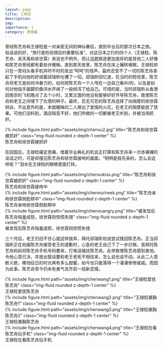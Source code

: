 ```yaml
---
layout: page
title: 三角恋
description:
img:
importance: 1
category: 感情篇
---
```


曾经陈艺舟和王禄稔是一对亲密无间的神仙眷侣，直到毕业后的那次日本之旅。
俗话说的好，“旅行是检验情侣的重要标准”，对这日本之行的四个人（王禄稔、陈艺舟、吴天禹和徐世霖）来说也不例外，而让这趟旅途更加诡异的是其他二人好像和陈艺舟曾经都有着些许暧昧。直到那天夜里，陈艺舟在床上辗转难眠，王禄稔却只在一旁闷头看手机并时不时的发出“呵呵”的怪声，最终忍受不了一切的陈艺舟拿起了手机向他的好闺蜜邱瑞昕吐槽了一切。邱瑞昕回忆道，在当时的短信里，陈艺舟将老王是如何冷暴力的，如何把陈艺舟一个人甩在一边自己看AV的，以及是如何对他指手画脚的像洪水开闸了一般倾泻了给自己。可惜的是，当时邱瑞昕从香港回南京的飞机晚点了五个小时，又累又饿的他没有能够好好开导陈艺舟，致使陈艺舟和老王之间埋下了仇恨的种子。最终，忍无可忍的陈艺舟选择了向隔壁的徐世霖倾诉，不出意外的是，本就暧昧的二人擦出了爱情的火花，在老王的隔壁偷尝了禁果。可他们没料到，酒店隔音不好，他们所做的一切都被老王听到，并被当场抓奸。
<div class="row">
    <div class="col-sm mt-3 mt-md-0">
    </div>
    <div class="col-sm mt-3 mt-md-0">
        {% include figure.html path="assets/img/chenxu2.jpg" title="陈艺舟和徐世霖被抓奸" class="img-fluid rounded z-depth-1 center" %}
    </div>
    <div class="col-sm mt-3 mt-md-0">
    </div>
</div>
<div class="caption">
    陈艺舟和徐世霖被抓奸
</div>

在回国后，王禄稔痛定思痛，借着毕业典礼的机会正打算和陈艺舟来一次赤裸裸的谈话之时，可是却撞见陈艺舟和徐世霖接吻的画面。“明明是我先来的，怎么会这样呢？”泪水在王禄稔的眼睛里面打转。
<div class="row">
    <div class="col-sm mt-3 mt-md-0">
    </div>
    <div class="col-sm mt-3 mt-md-0">
        {% include figure.html path="assets/img/chenxukiss.png" title="陈艺舟和徐世霖被抓奸" class="img-fluid rounded z-depth-1 center" %}
    </div>
    <div class="col-sm mt-3 mt-md-0">
    </div>
</div>
<div class="caption">
    陈艺舟和徐世霖接吻中
</div>

<div class="row">
    <div class="col-sm mt-3 mt-md-0">
    </div>
    <div class="col-sm mt-3 mt-md-0">
        {% include figure.html path="assets/img/chenxucheek.png" title="陈艺舟亲吻徐世霖侧脸颊中" class="img-fluid rounded z-depth-1 center" %}
    </div>
    <div class="col-sm mt-3 mt-md-0">
    </div>
</div>
<div class="caption">
    陈艺舟亲吻徐世霖侧脸颊中
</div>
<div class="row">
    <div class="col-sm mt-3 mt-md-0">
    </div>
    <div class="col-sm mt-3 mt-md-0">
        {% include figure.html path="assets/img/chenxuangry.png" title="被发现后陈艺舟恼羞成怒，徐世霖则惊慌失措" class="img-fluid rounded z-depth-1 center" %}
    </div>
    <div class="col-sm mt-3 mt-md-0">
    </div>
</div>
<div class="caption">
    被发现后陈艺舟恼羞成怒，徐世霖则惊慌失措
</div>

三个月后，老王仍旧不甘心就这样放弃，拜托邱瑞昕劝说尝试挽回陈艺舟。正当邱瑞昕正在劝服陈艺舟接受老王的道歉时，心急的老王自己下了一步烂棋，竟拜托陈艺舟妈妈将陈艺舟手机号码要来，打电话骚扰陈艺舟。此举致使陈艺舟感到害怕，令他心意已决，并放出狠话要和老王老死不相往来，怎么说也说不动。从此二人恩断义绝，哪怕往日的时光再有多么甜蜜，如今也只能落得一个凄凄惨惨戚戚。而因为此事，陈艺舟至今仍未有勇气去开启一段新恋情。

<div class="row">
    <div class="col-sm mt-3 mt-md-0">
    </div>
    <div class="col-sm mt-3 mt-md-0">
        {% include figure.html path="assets/img/chenwang1.png" title="王禄稔爱抚陈艺舟" class="img-fluid rounded z-depth-1 center" %}
    </div>
    <div class="col-sm mt-3 mt-md-0">
    </div>
</div>
<div class="caption">
    王禄稔爱抚陈艺舟
</div>
<div class="row">
    <div class="col-sm mt-3 mt-md-0">
    </div>
    <div class="col-sm mt-3 mt-md-0">
        {% include figure.html path="assets/img/chenwang2.png" title="王禄稔袭胸陈艺舟1" class="img-fluid rounded z-depth-1 center" %}
    </div>
    <div class="col-sm mt-3 mt-md-0">
        {% include figure.html path="assets/img/chenwang3.png" title="王禄稔袭胸陈艺舟2" class="img-fluid rounded z-depth-1 center" %}
    </div>
    <div class="col-sm mt-3 mt-md-0">
    </div>
</div>
<div class="caption">
    王禄稔袭胸陈艺舟
</div>

<div class="row">
    <div class="col-sm mt-3 mt-md-0">
    </div>
    <div class="col-sm mt-3 mt-md-0">
        {% include figure.html path="assets/img/chenwang4.png" title="王禄稔在看陈艺舟玩手机" class="img-fluid rounded z-depth-1 center" %}
    </div>
    <div class="col-sm mt-3 mt-md-0">
    </div>
</div>
<div class="caption">
    王禄稔在看陈艺舟玩手机
</div>


